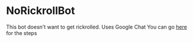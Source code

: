 # NoRickrollBot
This bot doesn't want to get rickrolled. Uses Google Chat
You can go [here](https://youtu.be/OFn5_6rRQyg) for the steps
